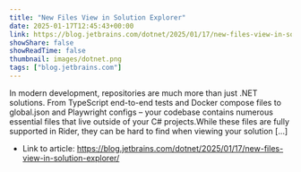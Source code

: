 ```yaml
---
title: "New Files View in Solution Explorer"
date: 2025-01-17T12:45:43+00:00
link: https://blog.jetbrains.com/dotnet/2025/01/17/new-files-view-in-solution-explorer/
showShare: false
showReadTime: false
thumbnail: images/dotnet.png
tags: ["blog.jetbrains.com"]
---
```

In modern development, repositories are much more than just .NET solutions. From TypeScript end-to-end tests and Docker compose files to global.json and Playwright configs – your codebase contains numerous essential files that live outside of your C# projects.While these files are fully supported in Rider, they can be hard to find when viewing your solution […]

- Link to article: https://blog.jetbrains.com/dotnet/2025/01/17/new-files-view-in-solution-explorer/